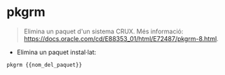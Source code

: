 # pkgrm

> Elimina un paquet d'un sistema CRUX.
> Més informació: <https://docs.oracle.com/cd/E88353_01/html/E72487/pkgrm-8.html>.

- Elimina un paquet instal·lat:

`pkgrm {{nom_del_paquet}}`
